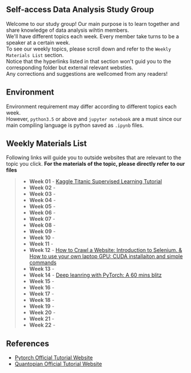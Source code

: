 ## Self-access Data Analysis Study Group
Welcome to our study group! Our main purpose is to learn together and share knowledge of data analysis wihtin members. <br />
We'll have different topics each week. Every member take turns to be a speaker at a certain week. <br />
To see our weekly topics, please scroll down and refer to the `Weekly Materials List` section. <br />
Notice that the hyperlinks listed in that section won't guid you to the corresponding folder but external relevant websties. <br />
Any corrections and suggestions are wellcomed from any readers! <br />

## Environment
Environment requirement may differ according to different topics each week. <br />
However, `python3.5` or above and `jupyter notebook` are a must since our main compiling language is python saved as `.ipynb` files.

## Weekly Materials List
Following links will guide you to outside websites that are relevant to the topic you click. **For the materials of the topic, please directly refer to our files**
> - **Week 01** - [Kaggle Titanic Supervised Learning Tutorial](https://www.kaggle.com/sashr07/kaggle-titanic-tutorial)
> - **Week 02** -
> - **Week 03** -
> - **Week 04** -
> - **Week 05** -
> - **Week 06** -
> - **Week 07** -
> - **Week 08** -
> - **Week 09** -
> - **Week 10** -
> - **Week 11** -
> - **Week 12** - [How to Crawl a Website: Introduction to Selenium. & How to use your own laptop GPU: CUDA installaiton and simple commands](https://github.com/wkCircle/DA_group/tree/master/week_12)
> - **Week 13** -
> - **Week 14** - [Deep leanring with PyTorch: A 60 mins blitz](https://pytorch.org/tutorials/beginner/deep_learning_60min_blitz.html)
> - **Week 15** -
> - **Week 16** -
> - **Week 17** -
> - **Week 18** -
> - **Week 19** -
> - **Week 20** -
> - **Week 21** -
> - **Week 22** -

## References
- [Pytorch Official Tutorial Website](https://pytorch.org/tutorials/)
- [Quantopian Official Tutorial Website](https://www.quantopian.com/tutorials)
